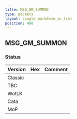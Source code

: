 ```yaml
---
title: MSG_GM_SUMMON
type: packets
layout: single_markdown_in_list
position: 490
---
```


## MSG_GM_SUMMON

### Status

Version    | Hex        | Comment
---------- | ---------- | ---------- 
Classic    |            |
TBC        |            |
WotLK      |            |
Cata       |            |
MoP        |            |